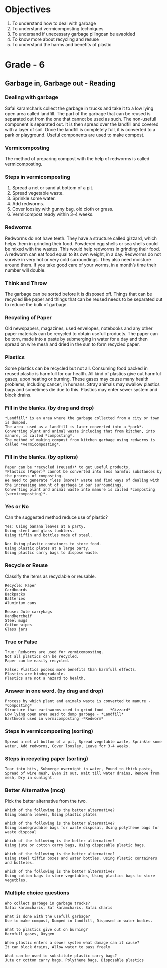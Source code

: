 # Objectives
1. To understand how to deal with garbage
2. To understand vermicomposting techniques
3. To undersand if unecessary garbage pilingcan be avaoided
4. To know more about recycling and resuse
5. To understand the harms and benefits of plastic

# Grade - 6
## Garbage in, Garbage out - Reading
### Dealing with garbage
Safai karamcharis collect the garbage in trucks and take it to a low lying open area called landfill. The part of the garbage that can be reused is separated out from the one that cannot be used as such. The non-usefull component is separated out. It is then spread over the landfill and covered with a layer of soil. Once the landfill is completely full, it is converted to a park or playground. Useful components are used to make compost.

### Vermicomposting
The method of preparing compost with the help of redworms is called vermicomposting.

### Steps in vermicomposting
1. Spread a net or sand at bottom of a pit.
2. Spread vegetable waste.
3. Sprinkle some water.
4. Add redworms.
5. Cover loosley with gunny bag, old cloth or grass.
6. Vermicompost ready within 3-4 weeks.

### Redworms
Redworms do not have teeth. They have a structure called gizzard, which helps them in grinding their food. Powdered egg shells or sea shells could be mixed with the wastes. This would help redworms in grinding their food. A redworm can eat food equal to its own weight, in a day. Redworms do not survive in very hot or very cold surroundings. They also need moisture around them. If you take good care of your worms, in a month’s time their number will double.

### Think and Throw
The garbage can be sorted before it is disposed off. Things that can be recycled like paper and things that can be reused needs to be separated out to reduce the bulk of garbage.

### Recycling of Paper
Old newspapers, magazines, used envelopes, notebooks and any other paper materials can be recycled to obtain usefull products. The paper can be torn, made into a paste by submerging in water for a day and then spread on wire mesh and dried in the sun to form recycled paper.

### Plastics
Some plastics can be recycled but not all. Consuming food packed in reused plastic is harmfull for our health. All kind of plastics give out harmful gases, upon heating or burning. These gases may cause many health problems, including cancer, in humans. Stray animals may swallow plastics bags and sometimes die due to this. Plastics may enter sewer system and block drains.

### Fill in the blanks. (by drag and drop)
```
*Landfill* is an area where the garbage collected from a city or town is dumped. 
The area  used as a landfill is later converted into a *park*.
Converting plant and animal waste including that from kitchen, into manure, is called *composting*.
The method of making compost from kitchen garbage using redworms is called *vermicomposting*.
```
### Fill in the blanks. (by options)
```
Paper can be *recycled (reused)* to get useful products.
*Plastics (Paper)* cannot be converted into less harmful substances by the process of composting.
We need to generate *less (more)* waste and find ways of dealing with the increasing amount of garbage in our surroundings.
Converting plant and animal waste into manure is called *composting (vermicomposting)*.
```
### Yes or No
Can the suggested method reduce use of plastic?

```
Yes: Using banana leaves at a party.
Using steel and glass tumblers.
Using tiffin and bottles made of steel.

No: Using plastic containers to store food.
Using plastic plates at a large party.
Using plastic carry bags to dispose waste.
```
### Recycle or Reuse
Classify the items as recyclable or reusable.

```
Recycle: Paper
Cardboards
Backpacks
Batteries
Aluminium cans

Reuse: Jute carrybags
Handkercheif
Steel mugs
Cotton wipes
Glass jars
```
### True or False
```
True: Redworms are used for vermicomposting.
Not all plastics can be recycled.
Paper can be easily recycled.

False: Plastics pocess more benefits than harmfull effects.
Plastics are biodegradable.
Plastics are not a hazard to health.
```
### Answer in one word. (by drag and drop)
```
Process by which plant and animals waste is converted to manure - *Composting*
Structure that earthworms used to grind food - *Gizzard*
Low lying open area uesd to dump garbage - *Landfill*
Earthworm used in vermicomposting -*Redworm*
```
### Steps in vermicomposting (sorting)
```
Spread a net at bottom of a pit, Spread vegetable waste, Sprinkle some water, Add redworms, Cover loosley, Leave for 3-4 weeks.
```
### Steps in recycling paper (sorting)
```
Tear into bits, Submerge overnight in water, Pound to thick paste, Spread of wire mesh, Even it out, Wait till water drains, Remove from mesh, Dry in sunlight.
```
### Better Alternative (mcq)
Pick the better alternative from the two.
```
Which of the following is the better alternative?
Using banana leaves, Using plastic plates

Which of the following is the better alternative?
Using biodegradable bags for waste disposal, Using polythene bags for waste disposal

Which of the following is the better alternative?
Using jute or cotton carry bags, Using disposable plastic bags.

Which of the following is the better alternative?
Using steel tiffin boxes and water bottles, Using Plastic containers and botteles.

Which of the following is the better alternative?
Using cotton bags to store vegetables, Using plastics bags to store vegetbles.
```
### Multiple choice questions
```
Who collect garbage in garbage trucks?
Safai karamcharis, Saf karamcharis, Safai charis

What is done with the usefull garbage?
Use to make compost, Dumped in landfill, Disposed in water bodies.

What to plastics give out on burning?
Harmfull gases, Oxygen

When plastic enters a sewer system what damage can it cause?
It can block drains, Allow water to pass freely 

What can be used to substitute plastic carry bags?
Jute or cotton carry bags, Polythene bags, Disposable plastics
```



